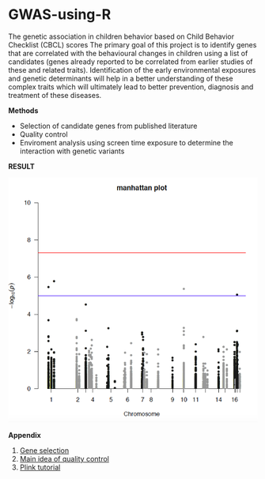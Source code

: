 # GWAS-using-R
The genetic association in children behavior based on Child Behavior Checklist (CBCL) scores
The primary goal of this project is to identify genes that are correlated with the behavioural changes in children using a list of candidates (genes already reported to be correlated from earlier studies of these and related traits). Identification of the early environmental exposures and genetic determinants will help in a better understanding of these complex traits which will ultimately lead to better prevention, diagnosis and treatment of these diseases. 

**Methods**
- Selection of candidate genes from published literature
- Quality control
- Enviroment analysis using screen time exposure to determine the interaction with genetic variants

**RESULT**

![result](/gwas.png)

**Appendix**
1. [Gene selection](/dataset/update_candidate_genes.xlsx)
2. [Main idea of quality control](/references/slides.pdf)
3. [Plink tutorial](/references/PLINK.pdf)

